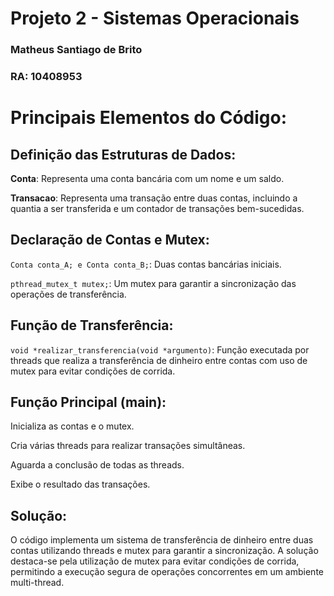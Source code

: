# Projeto 2 - Sistemas Operacionais

### Matheus Santiago de Brito

### RA: 10408953

# Principais Elementos do Código:
## Definição das Estruturas de Dados:
**Conta**: Representa uma conta bancária com um nome e um saldo.

**Transacao**: Representa uma transação entre duas contas, incluindo a quantia a ser transferida e um contador de transações bem-sucedidas.


## Declaração de Contas e Mutex:
`Conta conta_A; e Conta conta_B;`: Duas contas bancárias iniciais.

`pthread_mutex_t mutex;`: Um mutex para garantir a sincronização das operações de transferência.


## Função de Transferência:
`void *realizar_transferencia(void *argumento)`: Função executada por threads que realiza a transferência de dinheiro entre contas com uso de mutex para evitar condições de corrida.


## Função Principal (main):
Inicializa as contas e o mutex.

Cria várias threads para realizar transações simultâneas.

Aguarda a conclusão de todas as threads.

Exibe o resultado das transações.


## Solução:

O código implementa um sistema de transferência de dinheiro entre duas contas utilizando threads e mutex para garantir a sincronização. A solução destaca-se pela utilização de mutex para evitar condições de corrida, permitindo a execução segura de operações concorrentes em um ambiente multi-thread.
